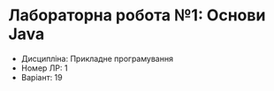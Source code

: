 # Лабораторна робота №1: Основи Java

- Дисципліна: Прикладне програмування
- Номер ЛР: 1
- Варіант: 19

